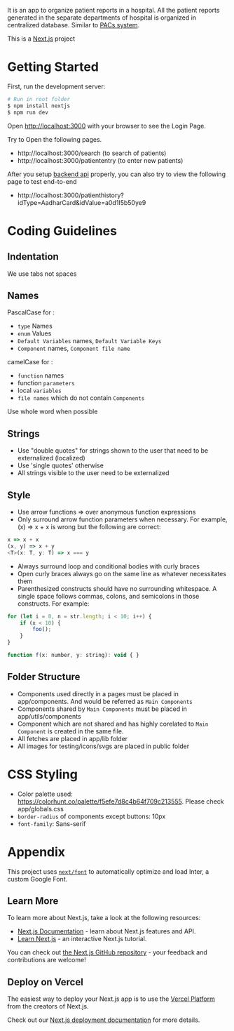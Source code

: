 It is an app to organize patient reports in a hospital.
All the patient reports generated in the separate departments of hospital is organized in centralized database. Similar to [PACs system](https://www.medicorimaging.com/products/mipacs-storage-server?SrcOrigin=Google-CPC-pacs%20system&MatchType=p&AdPos=&gad_source=1&gclid=CjwKCAiA4smsBhAEEiwAO6DEjcGSkiiO81no5KBt0iCq1jhTr0DGJPTMvg2semaGvMLoiFj3Leao8hoC2dkQAvD_BwE).

This is a [Next.js](https://nextjs.org/) project

# Getting Started

First, run the development server:

```bash
# Run in root folder
$ npm install nextjs
$ npm run dev
```

Open [http://localhost:3000](http://localhost:3000) with your browser to see the Login Page.

Try to Open the following pages.
- http://localhost:3000/search (to search of patients)
- http://localhost:3000/patiententry (to enter new patients)

After you setup [backend api](https://github.com/barunps3/patient_api) properly, you can also try to view the following page to test end-to-end
- http://localhost:3000/patienthistory?idType=AadharCard&idValue=a0d1I5b50ye9


# Coding Guidelines 
## Indentation
We use tabs not spaces

## Names
PascalCase for :
  - `type` Names
  - `enum` Values
  - `Default Variables` names, `Default Variable Keys`
  - `Component` names, `Component file name`

camelCase for :
  - `function` names
  - function `parameters`
  - local `variables`
  - `file names` which do not contain `Components`

Use whole word when possible

## Strings
- Use "double quotes" for strings shown to the user that need to be externalized (localized)
- Use 'single quotes' otherwise
- All strings visible to the user need to be externalized

## Style
- Use arrow functions => over anonymous function expressions
- Only surround arrow function parameters when necessary. For example, (x) => x + x is wrong but the following are correct:
```javascript
x => x + x
(x, y) => x + y
<T>(x: T, y: T) => x === y
```

* Always surround loop and conditional bodies with curly braces
* Open curly braces always go on the same line as whatever necessitates them
* Parenthesized constructs should have no surrounding whitespace. A single space follows commas, colons, and semicolons in those constructs. For example:
```javascript
for (let i = 0, n = str.length; i < 10; i++) {
    if (x < 10) {
        foo();
    }
}

function f(x: number, y: string): void { }
```

## Folder Structure
- Components used directly in a pages must be placed in app/components. And would be referred as `Main Components`
- Components shared by `Main Components` must be placed in app/utils/components
- Component which are not shared and has highly corelated to `Main Component` is created in the same file.
- All fetches are placed in app/lib folder
- All images for testing/icons/svgs are placed in public folder

# CSS Styling
- Color palette used: https://colorhunt.co/palette/f5efe7d8c4b64f709c213555. Please check app/globals.css
- `border-radius` of components except buttons: 10px
- `font-family`: Sans-serif


# Appendix

This project uses [`next/font`](https://nextjs.org/docs/basic-features/font-optimization) to automatically optimize and load Inter, a custom Google Font.

## Learn More

To learn more about Next.js, take a look at the following resources:

- [Next.js Documentation](https://nextjs.org/docs) - learn about Next.js features and API.
- [Learn Next.js](https://nextjs.org/learn) - an interactive Next.js tutorial.

You can check out [the Next.js GitHub repository](https://github.com/vercel/next.js/) - your feedback and contributions are welcome!

## Deploy on Vercel

The easiest way to deploy your Next.js app is to use the [Vercel Platform](https://vercel.com/new?utm_medium=default-template&filter=next.js&utm_source=create-next-app&utm_campaign=create-next-app-readme) from the creators of Next.js.

Check out our [Next.js deployment documentation](https://nextjs.org/docs/deployment) for more details.


